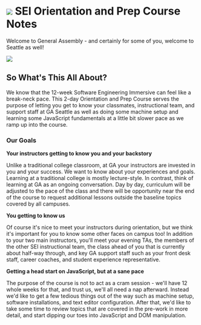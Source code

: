 # ![](https://res.cloudinary.com/briezh/image/upload/v1582916398/ga_cog_qrs1ur.png) SEI Orientation and Prep Course Notes

Welcome to General Assembly - and certainly for some of you, welcome to Seattle as well!

![](https://res.cloudinary.com/briezh/image/upload/v1539805526/spaceneedle_ga_sea_ykjk40.jpg)

## So What's This All About?

We know that the 12-week Software Engineering Immersive can feel like a break-neck pace. This 2-day Orientation and Prep Course serves the purpose of letting you get to know your classmates, instructional team, and support staff at GA Seattle as well as doing some machine setup and learning some JavaScript fundamentals at a little bit slower pace as we ramp up into the course.

### Our Goals

**Your instructors getting to know you and your backstory**

Unlike a traditional college classroom, at GA your instructors are invested in you and your success. We want to know about your experiences and goals. Learning at a traditional college is mostly lecture-style. In contrast, think of learning at GA as an ongoing conversation. Day by day, curriculum will be adjusted to the pace of the class and there will be opportunity near the end of the course to request additional lessons outside the baseline topics covered by all campuses.

**You getting to know us**

Of course it's nice to meet your instructors during orientation, but we think it's important for you to know some other faces on campus too! In addition to your two main instructors, you'll meet your evening TAs, the members of the other SEI instructional team, the class ahead of you that is currently about half-way through, and key GA support staff such as your front desk staff, career coaches, and student experience representative.

**Getting a head start on JavaScript, but at a sane pace**

The purpose of the course is not to act as a cram session - we'll have 12 whole weeks for that, and trust us, we'll all need a nap afterward. Instead we'd like to get a few tedious things out of the way such as machine setup, software installations, and text editor configuration. After that, we'd like to take some time to review topics that are covered in the pre-work in more detail, and start dipping our toes into JavaScript and DOM manipulation.
